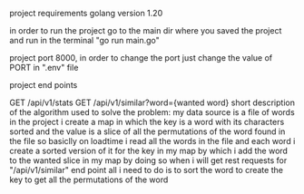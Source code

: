 project requirements golang version 1.20

in order to run the project go to the main dir where you saved the project and run in the terminal "go run main.go"

project port 8000, in order to change the port just change the value of PORT in ".env" file

project end points

GET /api/v1/stats
GET /api/v1/similar?word={wanted word}
short description of the algorithm used to solve the problem: my data source is a file of words in the project i create a map in which the key is a word with its characters sorted and the value is a slice of all the permutations of the word found in the file so basiclly on loadtime i read all the words in the file and each word i create a sorted version of it for the key in my map by which i add the word to the wanted slice in my map by doing so when i will get rest requests for "/api/v1/similar" end point all i need to do is to sort the word to create the key to get all the permutations of the word